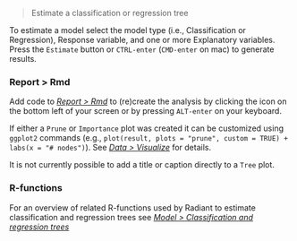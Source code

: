 > Estimate a classification or regression tree

To estimate a model select the model type (i.e., Classification or Regression), Response variable, and one or more Explanatory variables. Press the `Estimate` button or `CTRL-enter` (`CMD-enter` on mac) to generate results. 

### Report > Rmd

Add code to <a href="https://radiant-rstats.github.io/docs/data/report_rmd.html" target="_blank">_Report > Rmd_</a> to (re)create the analysis by clicking the <i title="report results" class="fa fa-edit"></i> icon on the bottom left of your screen or by pressing `ALT-enter` on your keyboard. 

If either a `Prune` or `Importance` plot was created it can be customized using `ggplot2` commands (e.g., `plot(result, plots = "prune", custom = TRUE) + labs(x = "# nodes")`). See <a href="https://radiant-rstats.github.io/docs/data/visualize.html" target="_blank">_Data > Visualize_</a> for details.

It is not currently possible to add a title or caption directly to a `Tree` plot.

### R-functions

For an overview of related R-functions used by Radiant to estimate classification and regression trees see <a href = "https://radiant-rstats.github.io/radiant.model/reference/index.html#section-model-classification-and-regression-trees" target="_blank">_Model > Classification and regression trees_</a>